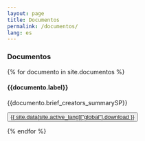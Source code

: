 ```yaml
---
layout: page
title: Documentos
permalink: /documentos/
lang: es
---
```


<h3>Documentos</h3>

{% for documento in site.documentos %}
<div class="docus animatable fadeInUp">
<h4>{{documento.label}}</h4>
<p>
{{documento.brief_creators_summarySP}}<br>
    <div class="download-button">
    <button class="btn download">
        <a href="{{site.baseurl}}/documentos/{{documento.pid}}.pdf" target="_blank">{{ site.data[site.active_lang]["global"].download }}</a>
    </button>
    </div>
</p>
</div>
{% endfor %}
